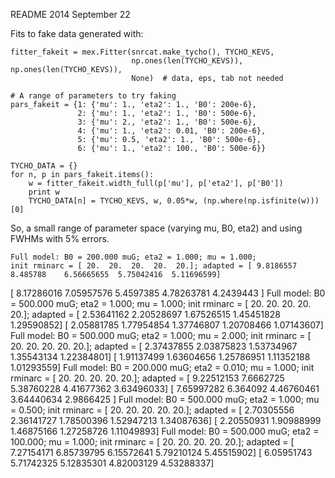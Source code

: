 README
2014 September 22

Fits to fake data generated with:

    fitter_fakeit = mex.Fitter(snrcat.make_tycho(), TYCHO_KEVS,
                               np.ones(len(TYCHO_KEVS)), np.ones(len(TYCHO_KEVS)),
                               None)  # data, eps, tab not needed

    # A range of parameters to try faking
    pars_fakeit = {1: {'mu': 1., 'eta2': 1., 'B0': 200e-6},
                   2: {'mu': 1., 'eta2': 1., 'B0': 500e-6},
                   3: {'mu': 2., 'eta2': 1., 'B0': 500e-6},
                   4: {'mu': 1., 'eta2': 0.01, 'B0': 200e-6},
                   5: {'mu': 0.5, 'eta2': 1., 'B0': 500e-6},
                   6: {'mu': 1., 'eta2': 100., 'B0': 500e-6}}

    TYCHO_DATA = {}
    for n, p in pars_fakeit.items():
        w = fitter_fakeit.width_full(p['mu'], p['eta2'], p['B0'])
        print w
        TYCHO_DATA[n] = TYCHO_KEVS, w, 0.05*w, (np.where(np.isfinite(w)))[0]

So, a small range of parameter space (varying mu, B0, eta2) and using FWHMs
with 5% errors.

    Full model: B0 = 200.000 muG; eta2 = 1.000; mu = 1.000; 
    init rminarc = [ 20.  20.  20.  20.  20.]; adapted = [ 9.8186557   8.485788    6.56665655  5.75042416  5.11696599]
[ 8.17286016  7.05957576  5.4597385   4.78263781  4.2439443 ]
    Full model: B0 = 500.000 muG; eta2 = 1.000; mu = 1.000; 
    init rminarc = [ 20.  20.  20.  20.  20.]; adapted = [ 2.53641162  2.20528697  1.67526515  1.45451828  1.29590852]
[ 2.05881785  1.77954854  1.37746807  1.20708466  1.07143607]
    Full model: B0 = 500.000 muG; eta2 = 1.000; mu = 2.000; 
    init rminarc = [ 20.  20.  20.  20.  20.]; adapted = [ 2.37437855  2.03875823  1.53734967  1.35543134  1.22384801]
[ 1.91137499  1.63604656  1.25786951  1.11352188  1.01293559]
    Full model: B0 = 200.000 muG; eta2 = 0.010; mu = 1.000; 
    init rminarc = [ 20.  20.  20.  20.  20.]; adapted = [ 9.22512153  7.6662725   5.38760228  4.41677362  3.63496033]
[ 7.65997282  6.364092    4.46760461  3.64440634  2.9866425 ]
    Full model: B0 = 500.000 muG; eta2 = 1.000; mu = 0.500; 
    init rminarc = [ 20.  20.  20.  20.  20.]; adapted = [ 2.70305556  2.36141727  1.78500396  1.52947213  1.34087636]
[ 2.20550931  1.90988999  1.46875166  1.27258726  1.11049893]
    Full model: B0 = 500.000 muG; eta2 = 100.000; mu = 1.000; 
    init rminarc = [ 20.  20.  20.  20.  20.]; adapted = [ 7.27154171  6.85739795  6.15572641  5.79210124  5.45515902]
[ 6.05951743  5.71742325  5.12835301  4.82003129  4.53288337]
